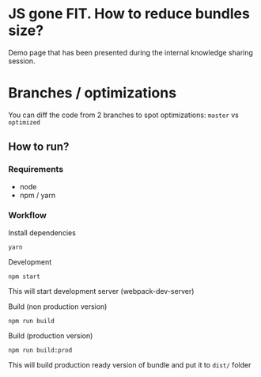 # JS gone FIT. How to reduce bundles size?
Demo page that has been presented during the internal knowledge sharing session.

# Branches / optimizations
You can diff the code from 2 branches to spot optimizations: `master` vs `optimized`

## How to run?
### Requirements

- node
- npm / yarn

### Workflow
Install dependencies

```
yarn
```

Development

```
npm start
```

This will start development server (webpack-dev-server)

Build (non production version)

```
npm run build
```

Build (production version)

```
npm run build:prod
```

This will build production ready version of bundle and put it to `dist/` folder
